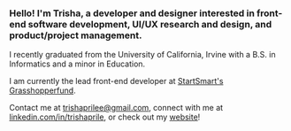 ### Hello! I'm Trisha, a developer and designer interested in front-end software development, UI/UX research and design, and product/project management.

I recently graduated from the University of California, Irvine with a B.S. in Informatics and a minor in Education.

I am currently the lead front-end developer at [StartSmart's](https://startsmart.co/) [Grasshopperfund](https://grasshopperfund.com).

Contact me at trishaprilee@gmail.com, connect with me at [linkedin.com/in/trishaprile](https://www.linkedin.com/in/trishaprile/), or check out my [website](https://trishaprile.com/)!

